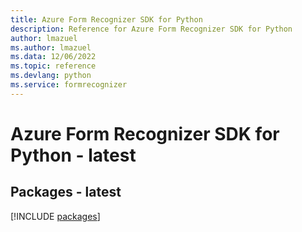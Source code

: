 ```yaml
---
title: Azure Form Recognizer SDK for Python
description: Reference for Azure Form Recognizer SDK for Python
author: lmazuel
ms.author: lmazuel
ms.data: 12/06/2022
ms.topic: reference
ms.devlang: python
ms.service: formrecognizer
---
```

# Azure Form Recognizer SDK for Python - latest
## Packages - latest
[!INCLUDE [packages](form-recognizer-index.md)]